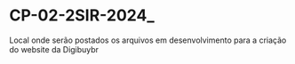 # CP-02-2SIR-2024_

Local onde serão postados os arquivos em desenvolvimento para a criação do website da Digibuybr

